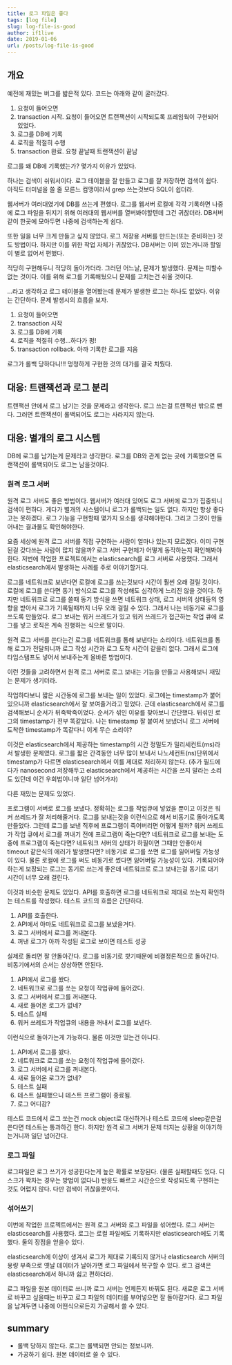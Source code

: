 ```yaml
---
title: 로그 파일은 좋다
tags: [log file]
slug: log-file-is-good
author: if1live
date: 2019-01-06
url: /posts/log-file-is-good
---
```


## 개요

예전에 재밌는 버그를 밟은적 있다. 코드는 아래와 같이 굴러갔다.

1.  요청이 들어오면
2.  transaction 시작. 요청이 들어오면 트랜잭션이 시작되도록 프레임웍이 구현되어 있었다.
3.  로그를 DB에 기록
4.  로직을 적절히 수행
5.  transaction 완료. 요청 끝날때 트랜잭션이 끝남

로그를 왜 DB에 기록했는가? 몇가지 이유가 있었다.

하나는 검색이 쉬워서이다.
로그 테이블을 잘 만들고 로그를 잘 저장하면 검색이 쉽다.
아직도 터미널을 쓸 줄 모른느 컴맹이라서 grep 쓰는것보다 SQL이 쉽더라.

웹서버가 여러대였기에 DB를 쓰는게 편했다.
로그를 웹서버 로컬에 각각 기록하면 나중에 로그 파일을 뒤지기 위해 여러대의 웹서버를 열버봐야할텐데 그건 귀찮더라.
DB서버같이 한곳에 모아두면 나중에 검색하는게 쉽다. 

또한 일을 너무 크게 만들고 싶지 않았다.
로그 저장용 서버를 만드는(또는 준비하는) 것도 방법이다.
하지만 이를 위한 작업 자체가 귀찮았다.
DB서버는 이미 있는거니까 할일이 별로 없어서 편했다.

적당히 구현해두니 적당히 돌아가더라.
그러던 어느날, 문제가 발생했다. 
문제는 피할수 없는 것이다. 
이를 위해 로그를 기록해뒀으니 문제를 고치는건 쉬울 것이다. 

<!--adsense-->

...라고 생각하고 로그 테이블을 열어봤는데 문제가 발생한 로그는 하나도 없었다.
이유는 간단하다. 문제 발생시의 흐름을 보자.


1.  요청이 들어오면
2.  transaction 시작
3.  로그를 DB에 기록
4.  로직을 적절히 수행...하다가 펑!
5.  transaction rollback. 아까 기록한 로그를 지움

로그가 롤백 당하다니!!! 멍청하게 구현한 것의 대가를 결국 치뤘다.


## 대응: 트랜잭션과 로그 분리

트랜잭션 안에서 로그 남기는 것을 문제라고 생각한다.
로그 쓰는걸 트랜잭션 밖으로 뺀다.
그러면 트랜잭션이 롤백되어도 로그는 사라지지 않는다. 


## 대응: 별개의 로그 시스템

DB에 로그를 남기는게 문제라고 생각한다.
로그를 DB와 관계 없는 곳에 기록했으면 트랜잭션이 롤백되어도 로그는 남을것이다.


### 원격 로그 서버

원격 로그 서버도 좋은 방법이다.
웹서버가 여러대 있어도 로그 서버에 로그가 집중되니 검색이 편하다.
게다가 별개의 시스템이니 로그가 롤백되는 일도 없다. 하지만 항상 좋다고는 못하겠다.
로그 기능을 구현할때 몇가지 요소를 생각해야한다. 그리고 그것이 만들어내는 결과물도 확인해야한다.

요즘 세상에 원격 로그 서버를 직접 구현하는 사람이 얼마나 있는지 모르겠다.
이미 구현된걸 갖다쓰는 사람이 많지 않을까? 로그 서버 구현체가 어떻게 동작하는지 확인해봐야한다.
저번에 작업한 프로젝트에서는 elasticsearch를 로그 서버로 사용했다.
그래서 elasticsearch에서 발생하는 사례를 주로 이야기할거다.

로그를 네트워크로 보낸다면 로컬에 로그를 쓰는것보다 시간이 훨씬 오래 걸릴 것이다.
로컬에 로그를 쓴다면 동기 방식으로 로그를 작성해도 심각하게 느리진 않을 것이다.
하지만 네트워크로 로그를 쓸때 동기 방식을 쓰면 네트워크 상태, 로그 서버의 상태등의 영향을 받아서 로그가 기록될때까지 너무 오래 걸릴 수 있다. 그래서 나는 비동기로 로그를 쓰도록 만들었다.
로그 보내는 워커 쓰레드가 있고 워커 쓰레드가 접근하는 작업 큐에 로그를 넣고 로직은 계속 진행하는 식으로 말이다.

원격 로그 서버를 쓴다는건 로그를 네트워크를 통해 보낸다는 소리이다.
네트워크를 통해 로그가 전달되니까 로그 작성 시간과 로그 도착 시간이 같을리 없다.
그래서 로그에 타임스탬프도 넣어서 보내주는게 올바른 방법이다.

이런 것들을 고려하면서 원격 로그 서버로 로그 보내는 기능을 만들고 사용해보니 재밌는 문제가 생기더라.

작업하다보니 짧은 시간동에 로그를 보내는 일이 있었다.
로그에는 timestamp가 붙어있으니까 elasticsearch에서 잘 보여줄거라고 믿었다.
근데 elasticsearch에서 로그를 검색해보니 순서가 뒤죽박죽이었다.
순서가 섞인 이유를 찾아보니 간단했다.
뒤섞인 로그의 timestamp가 전부 똑같았다.
나는 timestamp 잘 붙여서 보냈더니 로그 서버에 도착한 timestamp가 똑같다니 이게 무슨 소리야?

이것은 elasticsearch에서 제공하는 timestamp의 시간 정밀도가 밀리세컨트(ms)라서 발생한 문제였다.
로그를 짧은 간격동안 너무 많이 보내서 나노세컨트(ns)단위에서 timestamp가 다르면 elasticsearch에서 이를 제대로 처리하지 않는다.
(추가 필드에다가 nanosecond 저장해두고 elasticsearch에서 제공하는 시간을 쓰지 말라는 소리도 있던데 이건 우회법이니까 일단 넘어가자)

다른 재밌는 문제도 있었다.

프로그램이 서버로 로그를 보냈다.
정확히는 로그를 작업큐에 넣었을 뿐이고 이것은 워커 쓰레드가 잘 처리해줄거다.
로그를 보내는것을 이런식으로 해서 비동기로 돌아가도록 만들었다.
그런데 로그를 보낸 직후에 프로그램이 죽어버리면 어떻게 될까?
워커 쓰레드가 작업 큐에서 로그를 꺼내기 전에 프로그램이 죽는다면?
네트워크로 로그를 보내는 도중에 프로그램이 죽는다면?
네트워크 서버의 상태가 하필이면 그때만 안좋아서 timeout 같은식의 에러가 발생했다면?
비동기로 로그를 쏘면 로그를 잃어버릴 가능성이 있다.
물론 로컬에 로그를 써도 비동기로 썼다면 잃어버릴 가능성이 있다.
기록되어야하는게 보장되는 로그는 동기로 쓰는게 좋은데 네트워크로 로그 보내는걸 동기로 대기 시간이 너무 오래 걸린다.

이것과 비슷한 문제도 있었다.
API를 호출하면 로그를 네트워크로 제대로 쏘는지 확인하는 테스트를 작성했다.
테스트 코드의 흐름은 간단하다.

1. API를 호출한다.
2. API에서 아마도 네트워크로 로그를 보냈을거다.
3. 로그 서버에서 로그를 꺼내본다.
4. 꺼낸 로그가 아까 작성된 로그로 보이면 테스트 성공

실제로 돌리면 잘 안돌아간다.
로그를 비동기로 쐇기때문에 비결정론적으로 돌아간다.
비동기에서의 순서는 상상하면 안된다.

1. API에서 로그를 쐈다.
2. 네트워크로 로그를 쏘는 요청이 작업큐에 들어갔다.
3. 로그 서버에서 로그를 꺼내본다.
4. 새로 들어온 로그가 없네?
5. 테스트 실패
6. 워커 쓰레드가 작업큐의 내용을 꺼내서 로그를 보낸다.

이런식으로 돌아가는게 가능하다. 물론 이것만 있는건 아니다.

1. API에서 로그를 쐈다.
2. 네트워크로 로그를 쏘는 요청이 작업큐에 들어갔다.
3. 로그 서버에서 로그를 꺼내본다.
4. 새로 들어온 로그가 없네?
5. 테스트 실패
6. 테스트 실패했으니 테스트 프로그램이 종료됨.
7. 로그 어디감?

테스트 코드에서 로그 쏘는건 mock object로 대신하거나 테스트 코드에 sleep같은걸 쓴다면 테스트는 통과하긴 한다.
하지만 원격 로그 서버가 문제 터지는 상황을 이야기하는거니까 일단 넘어간다.

### 로그 파일

로그파일은 로그 쓰기가 성공한다는게 높은 확률로 보장된다.
(물론 실패할때도 있다. 디스크가 꽉차는 경우는 방법이 없다니)
반응도 빠르고 시간순으로 작성되도록 구현하는 것도 어렵지 않다.
다만 검색이 귀찮을뿐이다.


### 섞어쓰기

이번에 작업한 프로젝트에서는 원격 로그 서버와 로그 파일을 섞어썼다.
로그 서버는 elasticsearch를 사용했다. 로그는 로컬 파일에도 기록하지만 elasticsearch에도 기록했다.
둘의 장점을 얻을수 있다.

elasticsearch에 이상이 생겨서 로그가 제대로 기록되지 않거나 elasticsearch 서버의 용량 부족으로 옛날 데이터가 날아가면 로그 파일에서 복구할 수 있다. 
로그 검색은 elasticsearch에서 하니까 쉽고 편하더라.

로그 파일을 원본 데이터로 쓰니까 로그 서버는 언제든지 바꿔도 된다. 
새로운 로그 서버로 바꾸고 싶을때는 바꾸고 로그 파일의 데이터를 부어넣으면 잘 돌아갈거다.
로그 파일을 남겨두면 나중에 어떤식으로든지 가공해서 쓸 수 있다. 


## summary

*   롤백 당하지 않는다. 로그는 롤백되면 안되는 정보니까.
*   가공하기 쉽다. 원본 데이터로 쓸 수 있다.
